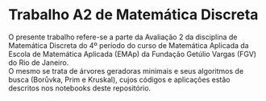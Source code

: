 # Trabalho A2 de Matemática Discreta

O presente trabalho refere-se a parte da Avaliação 2 da disciplina de Matemática Discreta do 4º período do curso de Matemática Aplicada da Escola de Matemática Aplicada (EMAp) da Fundação Getúlio Vargas (FGV) do Rio de Janeiro.  
O mesmo se trata de árvores geradoras minimais e seus algoritmos de busca (Borůvka, Prim e Kruskal), cujos códigos e aplicações estão descritos nos notebooks deste repositório.
